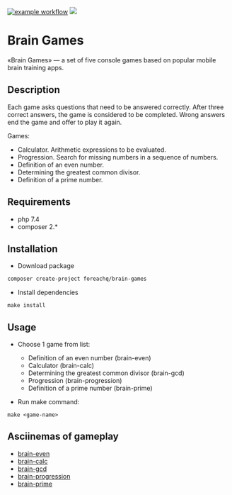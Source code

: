 [![example workflow](https://github.com/ForeachQ/php-project-lvl1/actions/workflows/github-actions-check.yml/badge.svg)](https://github.com/ForeachQ/php-project-lvl1/actions/workflows/github-actions-check.yml)
<a href="https://codeclimate.com/github/codeclimate/codeclimate/maintainability"><img src="https://api.codeclimate.com/v1/badges/a99a88d28ad37a79dbf6/maintainability" /></a>


# Brain Games

«Brain Games» — a set of five console games based on popular mobile brain training apps.

## Description

Each game asks questions that need to be answered correctly. After three correct answers, the game is considered to be
completed. Wrong answers end the game and offer to play it again.

Games:

- Calculator. Arithmetic expressions to be evaluated.
- Progression. Search for missing numbers in a sequence of numbers.
- Definition of an even number.
- Determining the greatest common divisor.
- Definition of a prime number.

## Requirements

- php 7.4
- composer 2.*

## Installation

- Download package

```bash
composer create-project foreachq/brain-games
```

- Install dependencies

```
make install
```

## Usage

- Choose 1 game from list:
    - Definition of an even number (brain-even)
    - Calculator (brain-calc)
    - Determining the greatest common divisor (brain-gcd)
    - Progression (brain-progression)
    - Definition of a prime number (brain-prime)

- Run make command:

```
make <game-name>
```

## Asciinemas of gameplay

- [brain-even](https://asciinema.org/a/463960)
- [brain-calc](https://asciinema.org/a/464242)
- [brain-gcd](https://asciinema.org/a/464244)
- [brain-progression](https://asciinema.org/a/464267)
- [brain-prime](https://asciinema.org/a/464278)
